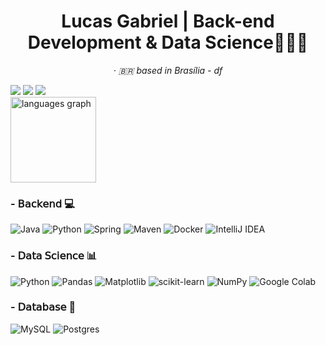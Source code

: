 
<h1 align="center"> Lucas Gabriel | Back-end Development & Data Science👨🏻‍💻</h1>
<p align="center">
  <em>· 🇧🇷 based in Brasília - df</em>
</p>
<div>
<a href="https://www.instagram.com/lucasgcs._/" target="_blank"><img src="https://img.shields.io/badge/-Instagram-black?style=for-the-badge&logo=instagram&logoColor=white" target="_blank"></a>
<a href = "mailto:lucasgcsousa2005@gmail.com"><img src="https://img.shields.io/badge/Gmail-black?style=for-the-badge&logo=gmail&logoColor=white" target="_blank"></a>
<a href="https://www.linkedin.com/in/lucas-gabriel-9b254b309/" target="_blank"><img src="https://img.shields.io/badge/-LinkedIn-black?style=for-the-badge&logo=linkedin&logoColor=white" target="_blank"></a>   
</div>

<div align="left">
  <img src="https://github-readme-stats.vercel.app/api/top-langs?username=devlucasl&locale=en&hide_title=false&layout=compact&card_width=320&langs_count=3&theme=vision-friendly-dark&hide_border=true&order=2" height="137" alt="languages graph"  />
</div>


<h3> - 𝖡𝖺𝖼𝗄𝖾𝗇𝖽 💻 </h3>

![Java](https://img.shields.io/badge/java-%231A1918.svg?style=for-the-badge&logo=openjdk&logoColor=white)
![Python](https://img.shields.io/badge/python-%231A1918?style=for-the-badge&logo=python&logoColor=ffdd54)
![Spring](https://img.shields.io/badge/spring-%231A1918.svg?style=for-the-badge&logo=spring&logoColor=white)
![Maven](https://img.shields.io/badge/apachemaven-%231A1918.svg?style=for-the-badge&logo=apachemaven&logoColor=white)
![Docker](https://img.shields.io/badge/docker-%231A1918.svg?style=for-the-badge&logo=docker&logoColor=white)
![IntelliJ IDEA](https://img.shields.io/badge/IntelliJIDEA-%231A1918.svg?style=for-the-badge&logo=intellij-idea&logoColor=white)


<h3> - 𝖣𝖺𝗍𝖺 𝖲𝖼𝗂𝖾𝗇𝖼𝖾 📊 </h3>

![Python](https://img.shields.io/badge/python-%231A1918?style=for-the-badge&logo=python&logoColor=ffdd54)
![Pandas](https://img.shields.io/badge/pandas-%231A1918.svg?style=for-the-badge&logo=pandas&logoColor=white)
![Matplotlib](https://img.shields.io/badge/Matplotlib-%231A1918.svg?style=for-the-badge&logo=Matplotlib&logoColor=black)
![scikit-learn](https://img.shields.io/badge/scikit--learn-%231A1918.svg?style=for-the-badge&logo=scikit-learn&logoColor=white)
![NumPy](https://img.shields.io/badge/numpy-%231A1918.svg?style=for-the-badge&logo=numpy&logoColor=white)
![Google Colab](https://img.shields.io/badge/Google%20Colab-%231A1918.svg?style=for-the-badge&logo=googlecolab&logoColor=white)


<h3> - 𝖣𝖺𝗍𝖺𝖻𝖺𝗌𝖾 💾 </h3>

 ![MySQL](https://img.shields.io/badge/mysql-%231A1918.svg?style=for-the-badge&logo=mysql&logoColor=white)
 ![Postgres](https://img.shields.io/badge/postgres-%231A1918.svg?style=for-the-badge&logo=postgresql&logoColor=white)
 

 

